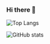### Hi there 👋

![Top Langs](https://github-readme-stats.vercel.app/api/top-langs/?username=onlymg)

![GitHub stats](https://github-readme-stats.vercel.app/api?username=onlymg)